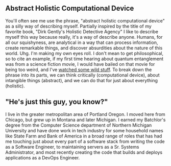 ## Abstract Holistic Computational Device
You'll often see me use the phrase, "abstract holistic computational device" as a silly way of describing myself. Partially inspired by the title of my favorite book, "Dirk Gently's Holistic Detective Agency" I like to describe myself this way because really, it's a way of describe anyone. Humans, for all our squishyness, are analytical in a way that can process information, create remarkable things, and discover absurdities about the nature of this world. Uhg. I'm making my own eyes roll. I don't mean to get philosophical, so to cite an example, if my first time hearing about quantum entanglement was from a science fiction movie, I would have bailed on that movie for being too weird, and I've [watched some wild stuff](https://www.imdb.com/title/tt0061191/). To break down the phrase into its parts, we can think critically (computational device), about intangible things (abstract), and we can do that for just about everything (holistic).

## "He's just this guy, you know?"
I live in the greater metropolitan area of Portland Oregon. I moved here from Chicago, but grew up in Montana and later Michigan. I earned my Batchlor's degree from the Computer Science department of Northern Michigan University and have done work in tech industry for some household names like State Farm and Bank of America in a broad range of roles that has had me touching just about every part of a software stack from writing the code as a Software Engineer, to maintaining servers as a Sr. Systems Administrator, and most recently creating the code that builds and deploys applications as a DevOps Engineer.

